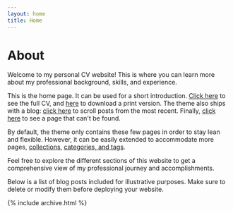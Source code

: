 ```yaml
---
layout: home
title: Home
---
```


# About

Welcome to my personal CV website! This is where you can learn more about my professional background, skills, and experience.

This is the home page. It can be used for a short introduction. [Click here](cv) to see the full CV, and [here](assets/files/cv.pdf) to download a print version. The theme also ships with a blog: [click here](posts) to scroll posts from the most recent. Finally, [click here](404) to see a page that can't be found.

By default, the theme only contains these few pages in order to stay lean and flexible. However, it can be easily extended to accommodate more pages, [collections](https://jekyllrb.com/docs/collections/), [categories, and tags](https://jekyllrb.com/docs/posts/#tags-and-categories).

Feel free to explore the different sections of this website to get a comprehensive view of my professional journey and accomplishments.

Below is a list of blog posts included for illustrative purposes. Make sure to delete or modify them before deploying your website.

{% include archive.html %} 